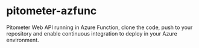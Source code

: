 # pitometer-azfunc
Pitometer Web API running in Azure Function, clone the code, push to your repository and enable continuous integration to deploy in your Azure environment.

